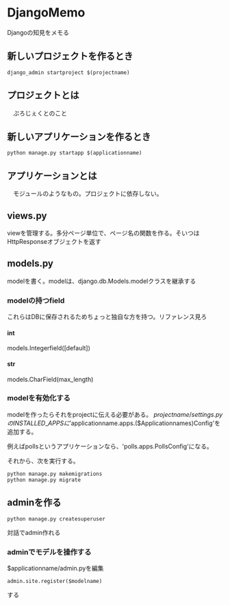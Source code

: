 # DjangoMemo

Djangoの知見をメモる

## 新しいプロジェクトを作るとき

```
django_admin startproject $(projectname)
```

## プロジェクトとは

　ぷろじぇくとのこと

## 新しいアプリケーションを作るとき

```
python manage.py startapp $(applicationname)
```

## アプリケーションとは

　モジュールのようなもの。プロジェクトに依存しない。


## views.py

 viewを管理する。多分ページ単位で、ページ名の関数を作る。そいつはHttpResponseオブジェクトを返す

## models.py

 modelを書く。modelは、django.db.Models.modelクラスを継承する

### modelの持つfield

 これらはDBに保存されるためちょっと独自な方を持つ。リファレンス見ろ

#### int

 models.Integerfield([default])

#### str

 models.CharField(max\_length)

### modelを有効化する

 modelを作ったらそれをprojectに伝える必要がある。
 $projectname/settings.pyのINSTALLED\_APPSに'$applicationname.apps.($Applicationnames)Config'を追加する。

 例えばpollsというアプリケーションなら、'polls.apps.PollsConfig'になる。

 それから、次を実行する。

```
python manage.py makemigrations
python manage.py migrate
```

## adminを作る

```
python manage.py createsuperuser
```

対話でadmin作れる


### adminでモデルを操作する

$applicationname/admin.pyを編集

```
admin.site.register($modelname)
```
する



